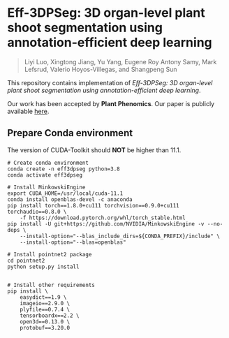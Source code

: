 
# Eff-3DPSeg: 3D organ-level plant shoot segmentation using annotation-efficient deep learning

> Liyi Luo, Xingtong Jiang, Yu Yang, Eugene Roy Antony Samy, Mark Lefsrud, Valerio Hoyos-Villegas, and Shangpeng Sun

This repository contains implementation of *Eff-3DPSeg: 3D organ-level plant shoot segmentation using annotation-efficient deep learning*. 

Our work has been accepted by **Plant Phenomics**. Our paper is publicly available [here](https://arxiv.org/abs/2212.10263).

## Prepare Conda environment

The version of CUDA-Toolkit should **NOT** be higher than 11.1.

```shell
# Create conda environment
conda create -n eff3dpseg python=3.8
conda activate eff3dpseg

# Install MinkowskiEngine
export CUDA_HOME=/usr/local/cuda-11.1
conda install openblas-devel -c anaconda
pip install torch==1.8.0+cu111 torchvision==0.9.0+cu111 torchaudio==0.8.0 \
    -f https://download.pytorch.org/whl/torch_stable.html
pip install -U git+https://github.com/NVIDIA/MinkowskiEngine -v --no-deps \
    --install-option="--blas_include_dirs=${CONDA_PREFIX}/include" \
    --install-option="--blas=openblas"

# Install pointnet2 package
cd pointnet2
python setup.py install


# Install other requirements
pip install \
    easydict==1.9 \
    imageio==2.9.0 \
    plyfile==0.7.4 \
    tensorboardx==2.2 \
    open3d==0.13.0 \
    protobuf==3.20.0
```
